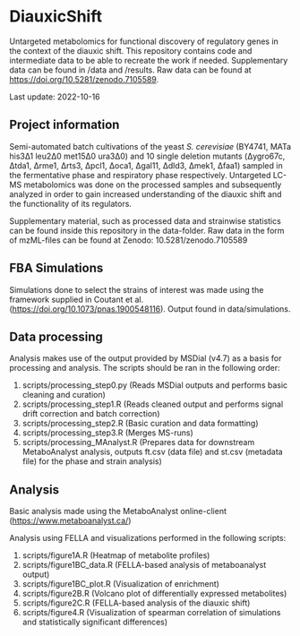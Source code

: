 # DiauxicShift

Untargeted metabolomics for functional discovery of regulatory genes in the context of the diauxic shift.
This repository contains code and intermediate data to be able to recreate the work if needed. Supplementary data can be found in /data and /results. Raw data can be found at https://doi.org/10.5281/zenodo.7105589.

Last update: 2022-10-16

## Project information

Semi-automated batch cultivations of the yeast *S. cerevisiae* (BY4741, MATa his3&#916;1 leu2&#916;0 met15&#916;0 ura3&#916;0) and 10 single deletion mutants (&#916;ygro67c, &#916;tda1, &#916;rme1, &#916;rts3, &#916;pcl1, &#916;oca1, &#916;gal11, &#916;dld3, &#916;mek1, &#916;faa1) sampled in the fermentative phase and respiratory phase respectively. Untargeted LC-MS metabolomics was done on the processed samples and subsequently analyzed in order to gain increased understanding of the diauxic shift and the functionality of its regulators. 

Supplementary material, such as processed data and strainwise statistics can be found inside this repository in the data-folder.
Raw data in the form of mzML-files can be found at Zenodo: 10.5281/zenodo.7105589

## FBA Simulations

Simulations done to select the strains of interest was made using the framework supplied in Coutant et al. (https://doi.org/10.1073/pnas.1900548116). Output found in data/simulations.

## Data processing

Analysis makes use of the output provided by MSDial (v4.7) as a basis for processing and analysis. The scripts should be ran in the following order:

1. scripts/processing_step0.py (Reads MSDial outputs and performs basic cleaning and curation)
2. scripts/processing_step1.R (Reads cleaned output and performs signal drift correction and batch correction)
3. scripts/processing_step2.R (Basic curation and data formatting)
4. scripts/processing_step3.R (Merges MS-runs)
5. scripts/processing_MAnalyst.R (Prepares data for downstream MetaboAnalyst analysis, outputs ft.csv (data file) and st.csv (metadata file) for the phase and strain analysis)

## Analysis

Basic analysis made using the MetaboAnalyst online-client (https://www.metaboanalyst.ca/)

Analysis using FELLA and visualizations performed in the following scripts:

1. scripts/figure1A.R (Heatmap of metabolite profiles)
2. scripts/figure1BC_data.R (FELLA-based analysis of metaboanalyst output)
3. scripts/figure1BC_plot.R (Visualization of enrichment)
4. scripts/figure2B.R (Volcano plot of differentially expressed metabolites)
5. scripts/figure2C.R (FELLA-based analysis of the diauxic shift)
6. scripts/figure4.R (Visualization of spearman correlation of simulations and statistically significant differences)
